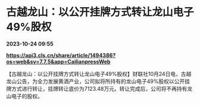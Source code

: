 # 古越龙山：以公开挂牌方式转让龙山电子49%股权

**2023-10-24 09:55**

**https://api3.cls.cn/share/article/1494386?os=web&sv=7.7.5&app=CailianpressWeb**

【古越龙山：以公开挂牌方式转让龙山电子49%股权】财联社10月24日电，古越龙山公告，为全力发展黄酒产业，公司拟将所持有的龙山电子49%股权以公开挂牌方式进行转让，挂牌转让底价为7123.48万元。转让完成后，公司将不再持有龙山电子的股权。